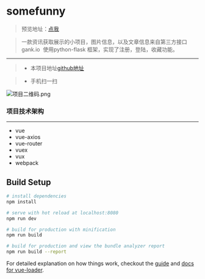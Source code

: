 # somefunny

> 预览地址：[点我](http://www.toffee24.tk)

>  一款资讯获取展示的小项目，图片信息，以及文章信息来自第三方接口gank.io
>  使用python-flask 框架，实现了注册，登陆，收藏功能。

***

>* 本项目地址[github地址](https://github.com/Toffee24/someFunny)

>* 手机扫一扫

![项目二维码.png]()


### 项目技术架构
***
*  vue
*  vue-axios
*  vue-router
*  vuex
*  vux
*  webpack

## Build Setup

``` bash
# install dependencies
npm install

# serve with hot reload at localhost:8080
npm run dev

# build for production with minification
npm run build

# build for production and view the bundle analyzer report
npm run build --report
```

For detailed explanation on how things work, checkout the [guide](http://vuejs-templates.github.io/webpack/) and [docs for vue-loader](http://vuejs.github.io/vue-loader).
